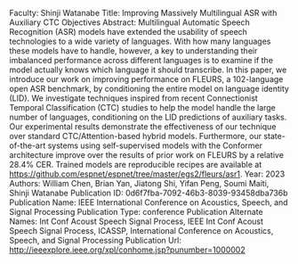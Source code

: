 Faculty: Shinji Watanabe
Title: Improving Massively Multilingual ASR with Auxiliary CTC Objectives
Abstract: Multilingual Automatic Speech Recognition (ASR) models have extended the usability of speech technologies to a wide variety of languages. With how many languages these models have to handle, however, a key to understanding their imbalanced performance across different languages is to examine if the model actually knows which language it should transcribe. In this paper, we introduce our work on improving performance on FLEURS, a 102-language open ASR benchmark, by conditioning the entire model on language identity (LID). We investigate techniques inspired from recent Connectionist Temporal Classification (CTC) studies to help the model handle the large number of languages, conditioning on the LID predictions of auxiliary tasks. Our experimental results demonstrate the effectiveness of our technique over standard CTC/Attention-based hybrid models. Furthermore, our state-of-the-art systems using self-supervised models with the Conformer architecture improve over the results of prior work on FLEURS by a relative 28.4% CER. Trained models are reproducible recipes are available at https://github.com/espnet/espnet/tree/master/egs2/fleurs/asr1.
Year: 2023
Authors: William Chen, Brian Yan, Jiatong Shi, Yifan Peng, Soumi Maiti, Shinji Watanabe
Publication ID: 0d6f7fba-7092-46b3-8039-93458dba736b
Publication Name: IEEE International Conference on Acoustics, Speech, and Signal Processing
Publication Type: conference
Publication Alternate Names: Int Conf Acoust Speech Signal Process, IEEE Int Conf Acoust Speech Signal Process, ICASSP, International Conference on Acoustics, Speech, and Signal Processing
Publication Url: http://ieeexplore.ieee.org/xpl/conhome.jsp?punumber=1000002
